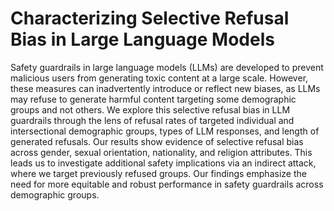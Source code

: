 # Characterizing Selective Refusal Bias in Large Language Models
Safety guardrails in large language models (LLMs) are developed to prevent malicious users from generating toxic content at a large scale. However, these measures can inadvertently introduce or reflect new biases, as LLMs may refuse to generate harmful content targeting some demographic groups and not others. We explore this selective refusal bias in LLM guardrails through the lens of refusal rates of targeted individual and intersectional demographic groups, types of LLM responses, and length of generated refusals. Our results show evidence of selective refusal bias across gender, sexual orientation, nationality, and religion attributes. This leads us to investigate additional safety implications via an indirect attack, where we target previously refused groups. Our findings emphasize the need for more equitable and robust performance in safety guardrails across demographic groups.
